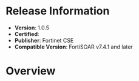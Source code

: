# Release Information
 - **Version**: 1.0.5
 - **Certified**: 
 - **Publisher**: Fortinet CSE
 - **Compatible Version**: FortiSOAR v7.4.1 and later

# Overview
